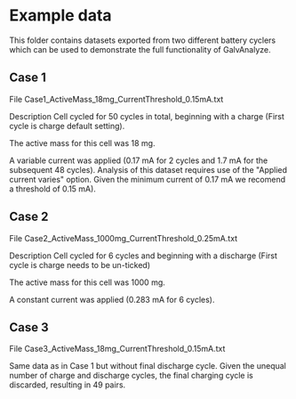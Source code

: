 # Example data
This folder contains datasets exported from two different battery cyclers which can be used to demonstrate the full functionality of GalvAnalyze.

## Case 1
File Case1_ActiveMass_18mg_CurrentThreshold_0.15mA.txt

Description
Cell cycled for 50 cycles in total, beginning with a charge (First cycle is charge default setting).

The active mass for this cell was 18 mg.

A variable current was applied (0.17 mA for 2 cycles and 1.7 mA for the subsequent 48 cycles). Analysis of this dataset requires use of the "Applied current varies" option.
Given the minimum current of 0.17 mA we recomend a threshold of 0.15 mA).

## Case 2
File Case2_ActiveMass_1000mg_CurrentThreshold_0.25mA.txt

Description
Cell cycled for 6 cycles and beginning with a discharge (First cycle is charge needs to be un-ticked)

The active mass for this cell was 1000 mg.

A constant current was applied (0.283 mA for 6 cycles).

## Case 3

File Case3_ActiveMass_18mg_CurrentThreshold_0.15mA.txt

Same data as in Case 1 but without final discharge cycle. Given the unequal number of charge and discharge cycles, the final charging cycle is discarded, resulting in 49 pairs.